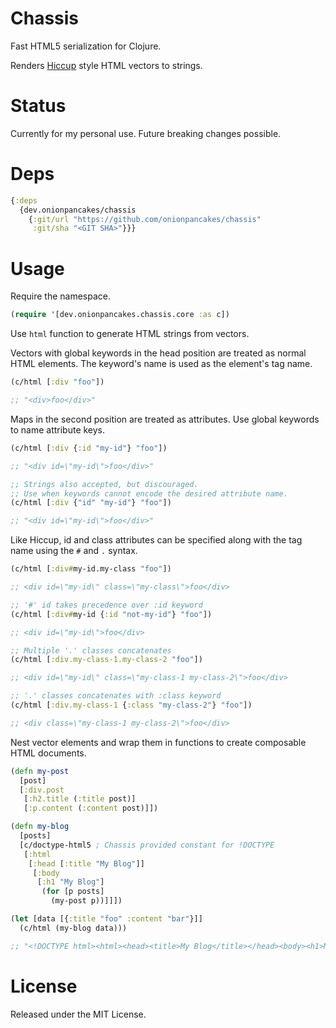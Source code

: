 # Chassis

Fast HTML5 serialization for Clojure.

Renders [Hiccup](https://github.com/weavejester/hiccup/) style HTML vectors to strings.

# Status

Currently for my personal use. Future breaking changes possible.

# Deps

```clojure
{:deps
  {dev.onionpancakes/chassis
    {:git/url "https://github.com/onionpancakes/chassis"
     :git/sha "<GIT SHA>"}}}
```

# Usage

Require the namespace.

```clojure
(require '[dev.onionpancakes.chassis.core :as c])
```

Use `html` function to generate HTML strings from vectors.

Vectors with global keywords in the head position are treated as normal HTML elements. The keyword's name is used as the element's tag name.

```clojure
(c/html [:div "foo"])

;; "<div>foo</div>"
```

Maps in the second position are treated as attributes. Use global keywords to name attribute keys.

```clojure
(c/html [:div {:id "my-id"} "foo"])

;; "<div id=\"my-id\">foo</div>"
```

```clojure
;; Strings also accepted, but discouraged.
;; Use when keywords cannot encode the desired attribute name.
(c/html [:div {"id" "my-id"} "foo"])

;; "<div id=\"my-id\">foo</div>"
```

Like Hiccup, id and class attributes can be specified along with the tag name using the `#` and `.` syntax.

```clojure
(c/html [:div#my-id.my-class "foo"])

;; <div id=\"my-id\" class=\"my-class\">foo</div>
```

```clojure
;; '#' id takes precedence over :id keyword
(c/html [:div#my-id {:id "not-my-id"} "foo"])

;; <div id=\"my-id\">foo</div>
```

```clojure
;; Multiple '.' classes concatenates
(c/html [:div.my-class-1.my-class-2 "foo"])

;; <div id=\"my-id\" class=\"my-class-1 my-class-2\">foo</div>
```

```clojure
;; '.' classes concatenates with :class keyword
(c/html [:div.my-class-1 {:class "my-class-2"} "foo"])

;; <div class=\"my-class-1 my-class-2\">foo</div>
```

Nest vector elements and wrap them in functions to create composable HTML documents.

```clojure
(defn my-post
  [post]
  [:div.post
   [:h2.title (:title post)]
   [:p.content (:content post)]])

(defn my-blog
  [posts]
  [c/doctype-html5 ; Chassis provided constant for !DOCTYPE
   [:html
    [:head [:title "My Blog"]]
     [:body
      [:h1 "My Blog"]
       (for [p posts]
         (my-post p))]]])

(let [data [{:title "foo" :content "bar"}]]
  (c/html (my-blog data)))

;; "<!DOCTYPE html><html><head><title>My Blog</title></head><body><h1>My Blog</h1><div class=\"post\"><h2 class=\"title\">foo</h2><p class=\"content\">bar</p></div></body></html>"
```

# License

Released under the MIT License.